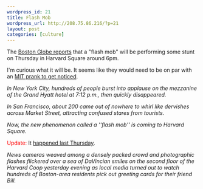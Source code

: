 ```yaml
--- 
wordpress_id: 21
title: Flash Mob
wordpress_url: http://208.75.86.216/?p=21
layout: post
categories: [culture]
---
```

The <a href="http://www.boston.com/dailyglobe2/206/metro/Shock_tactics+.shtml">Boston Globe reports</a> that a "flash mob" will be performing some stunt on Thursday in Harvard Square around 6pm.

I'm curious what it will be. It seems like they would need to be on par with an <a href="http://hacks.mit.edu/">MIT prank to get noticed</a>.

<i>In New York City, hundreds of people burst into applause on the mezzanine of the Grand Hyatt hotel at 7:12 p.m., then quickly disappeared. 

In San Francisco, about 200 came out of nowhere to whirl like dervishes across Market Street, attracting confused stares from tourists.

Now, the new phenomenon called a ''flash mob'' is coming to Harvard Square.</i>

<font color="red">Update:</font> It <a href="http://www.thecrimson.com/today/article348596.html">happened last Thursday</a>.

<i>News cameras weaved among a densely packed crowd and photographic flashes flickered over a sea of DaVincian smiles on the second floor of the Harvard Coop yesterday evening as local media turned out to watch hundreds of Boston-area residents pick out greeting cards for their friend Bill.</i>
